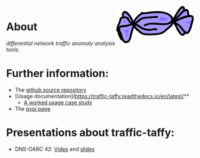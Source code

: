 <img src="images/logo.png" align="right" height="100"/>

# About

*differential network traffic anomaly analysis tools.*

# Further information:

* The [github source repository](https://github.com/traffic-taffy/traffic-taffy)
* [Usage documentation](https://traffic-taffy.readthedocs.io/en/latest/**
    * [A worked usage case study](https://traffic-taffy.readthedocs.io/en/latest/casestudy.html)
* The [pypi page](https://pypi.org/project/traffic-taffy/)

# Presentations about traffic-taffy:

* DNS-OARC 42: [Video](https://www.youtube.com/watch?v=5CG-RZhzNBM)
  and [slides](https://indico.dns-oarc.net/event/48/contributions/1034/attachments/999/1968/oarc42-hardaker-taffy.pdf)

